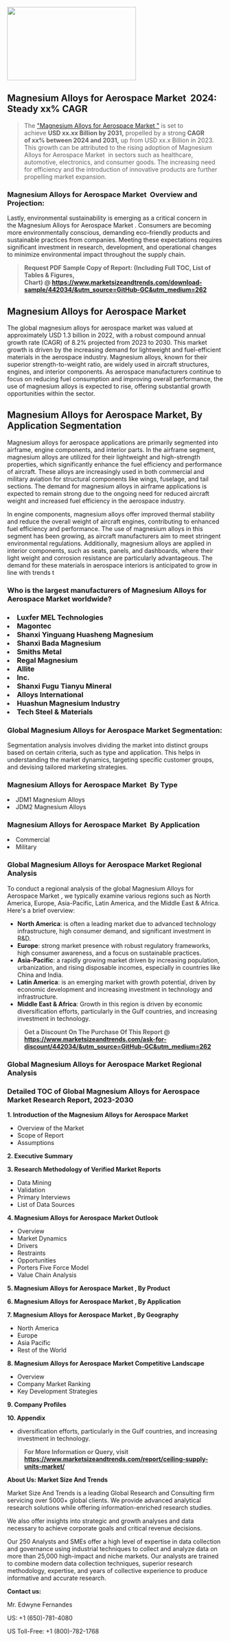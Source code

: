 <p><img class="alignnone size-medium wp-image-20088" src="https://ffe5etoiles.com/wp-content/uploads/2024/12/MST1-300x171.png" alt="" width="300" height="171" /></p><h2 id="ember46" class="ember-view reader-text-block__heading-2">Magnesium Alloys for Aerospace Market &nbsp;2024: Steady&nbsp;xx% CAGR</h2><blockquote id="ember47" class="ember-view reader-text-block__blockquote">The&nbsp;<a class="app-aware-link " href="https://www.marketsizeandtrends.com/download-sample/442034/&utm_source=GitHub-GC&utm_medium=262" target="_blank" data-test-app-aware-link="">"Magnesium Alloys for Aerospace Market "</a>&nbsp;is set to achieve&nbsp;<strong>USD&nbsp;xx.xx&nbsp;Billion by 2031,</strong>&nbsp;propelled by a strong&nbsp;<strong>CAGR of&nbsp;xx% between 2024 and 2031,</strong>&nbsp;up from USD xx.x Billion in 2023. This growth can be attributed to the rising adoption of&nbsp;Magnesium Alloys for Aerospace Market &nbsp;in sectors such as healthcare, automotive, electronics, and consumer goods. The increasing need for efficiency and the introduction of innovative products are further propelling market expansion.</blockquote><h3 id="ember48" class="ember-view reader-text-block__heading-3">Magnesium Alloys for Aerospace Market &nbsp;Overview and Projection:</h3><p id="ember49" class="ember-view reader-text-block__paragraph">Lastly, environmental sustainability is emerging as a critical concern in the&nbsp;Magnesium Alloys for Aerospace Market . Consumers are becoming more environmentally conscious, demanding eco-friendly products and sustainable practices from companies. Meeting these expectations requires significant investment in research, development, and operational changes to minimize environmental impact throughout the supply chain.</p><blockquote id="ember50" class="ember-view reader-text-block__blockquote"><strong>Request PDF Sample Copy of Report: (Including Full TOC, List of Tables &amp; Figures, Chart)&nbsp;@&nbsp;<strong><a href="https://www.marketsizeandtrends.com/download-sample/442034/&utm_source=GitHub-GC&utm_medium=262" target="_blank">https://www.marketsizeandtrends.com/download-sample/442034/&utm_source=GitHub-GC&utm_medium=262</a></strong></strong></blockquote><h3 class=""> <h2>Magnesium Alloys for Aerospace Market</h2><p>The global magnesium alloys for aerospace market was valued at approximately USD 1.3 billion in 2022, with a robust compound annual growth rate (CAGR) of 8.2% projected from 2023 to 2030. This market growth is driven by the increasing demand for lightweight and fuel-efficient materials in the aerospace industry. Magnesium alloys, known for their superior strength-to-weight ratio, are widely used in aircraft structures, engines, and interior components. As aerospace manufacturers continue to focus on reducing fuel consumption and improving overall performance, the use of magnesium alloys is expected to rise, offering substantial growth opportunities within the sector.</p><h2>Magnesium Alloys for Aerospace Market, By Application Segmentation</h2><p>Magnesium alloys for aerospace applications are primarily segmented into airframe, engine components, and interior parts. In the airframe segment, magnesium alloys are utilized for their lightweight and high-strength properties, which significantly enhance the fuel efficiency and performance of aircraft. These alloys are increasingly used in both commercial and military aviation for structural components like wings, fuselage, and tail sections. The demand for magnesium alloys in airframe applications is expected to remain strong due to the ongoing need for reduced aircraft weight and increased fuel efficiency in the aerospace industry.</p><p>In engine components, magnesium alloys offer improved thermal stability and reduce the overall weight of aircraft engines, contributing to enhanced fuel efficiency and performance. The use of magnesium alloys in this segment has been growing, as aircraft manufacturers aim to meet stringent environmental regulations. Additionally, magnesium alloys are applied in interior components, such as seats, panels, and dashboards, where their light weight and corrosion resistance are particularly advantageous. The demand for these materials in aerospace interiors is anticipated to grow in line with trends t</h3><h3 id="" class="">Who is the largest manufacturers of&nbsp;Magnesium Alloys for Aerospace Market worldwide?</h3><h3 class=""></Li><Li>Luxfer MEL Technologies</Li><Li> Magontec</Li><Li> Shanxi Yinguang Huasheng Magnesium</Li><Li> Shanxi Bada Magnesium</Li><Li> Smiths Metal</Li><Li> Regal Magnesium</Li><Li> Allite</Li><Li> Inc.</Li><Li> Shanxi Fugu Tianyu Mineral</Li><Li> Alloys International</Li><Li> Huashun Magnesium Industry</Li><Li> Tech Steel & Materials</h3><h3 id="ember53" class="ember-view reader-text-block__heading-3">Global&nbsp;Magnesium Alloys for Aerospace Market Segmentation:</h3><p id="ember54" class="ember-view reader-text-block__paragraph">Segmentation analysis involves dividing the market into distinct groups based on certain criteria, such as type and application. This helps in understanding the market dynamics, targeting specific customer groups, and devising tailored marketing strategies.</p><h3 id="" class="">Magnesium Alloys for Aerospace Market &nbsp;By Type</h3><p></Li><Li>JDM1 Magnesium Alloys</Li><Li> JDM2 Magnesium Alloys</p><h3 id="" class="">Magnesium Alloys for Aerospace Market &nbsp;By Application</h3><p class=""></Li><Li>Commercial</Li><Li> Military</p><h3 id="ember62" class="ember-view reader-text-block__heading-3">Global Magnesium Alloys for Aerospace Market Regional Analysis</h3><p id="ember63" class="ember-view reader-text-block__paragraph">To conduct a regional analysis of the global Magnesium Alloys for Aerospace Market , we typically examine various regions such as North America, Europe, Asia-Pacific, Latin America, and the Middle East &amp; Africa. Here's a brief overview:</p><ul><li><strong>North America</strong>: is often a leading market due to advanced technology infrastructure, high consumer demand, and significant investment in R&amp;D.</li><li><strong>Europe</strong>: strong market presence with robust regulatory frameworks, high consumer awareness, and a focus on sustainable practices.</li><li><strong>Asia-Pacific</strong>: a rapidly growing market driven by increasing population, urbanization, and rising disposable incomes, especially in countries like China and India.</li><li><strong>Latin America</strong>: is an emerging market with growth potential, driven by economic development and increasing investment in technology and infrastructure.</li><li><strong>Middle East &amp; Africa</strong>: Growth in this region is driven by economic diversification efforts, particularly in the Gulf countries, and increasing investment in technology.</li></ul><blockquote id="ember61" class="ember-view reader-text-block__blockquote"><strong>Get a Discount On The Purchase Of This Report @ <strong><a href="https://html-cleaner.com/" target="">https://www.marketsizeandtrends.com/ask-for-discount/442034/&utm_source=GitHub-GC&utm_medium=262</a></strong></strong></blockquote><h3 id="ember62" class="ember-view reader-text-block__heading-3">Global Magnesium Alloys for Aerospace Market Regional Analysis</h3><h3 id="" class="">Detailed TOC of Global Magnesium Alloys for Aerospace Market Research Report, 2023-2030</h3><p id="" class=""><strong>1. Introduction of the Magnesium Alloys for Aerospace Market </strong></p><ul><li>Overview of the Market</li><li>Scope of Report</li><li>Assumptions</li></ul><p id="" class=""><strong>2. Executive Summary</strong></p><p id="" class=""><strong>3. Research Methodology of Verified Market Reports</strong></p><ul><li>Data Mining</li><li>Validation</li><li>Primary Interviews</li><li>List of Data Sources</li></ul><p id="" class=""><strong>4. Magnesium Alloys for Aerospace Market Outlook</strong></p><ul><li>Overview</li><li>Market Dynamics</li><li>Drivers</li><li>Restraints</li><li>Opportunities</li><li>Porters Five Force Model</li><li>Value Chain Analysis</li></ul><p id="" class=""><strong>5. Magnesium Alloys for Aerospace Market , By Product</strong></p><p id="" class=""><strong>6. Magnesium Alloys for Aerospace Market , By Application</strong></p><p id="" class=""><strong>7. Magnesium Alloys for Aerospace Market , By Geography</strong></p><ul><li>North America</li><li>Europe</li><li>Asia Pacific</li><li>Rest of the World</li></ul><p id="" class=""><strong>8. Magnesium Alloys for Aerospace Market Competitive Landscape</strong></p><ul><li>Overview</li><li>Company Market Ranking</li><li>Key Development Strategies</li></ul><p id="" class=""><strong>9. Company Profiles</strong></p><p id="" class=""><strong>10. Appendix</strong></p><ul><li>diversification efforts, particularly in the Gulf countries, and increasing investment in technology.</li></ul><blockquote id="ember65" class="ember-view reader-text-block__blockquote"><strong>For More Information or Query, visit <strong><strong><a href="https://html-cleaner.com/" target="">https://www.marketsizeandtrends.com/report/ceiling-supply-units-market/</a></strong></strong></strong></blockquote><p id="" class=""><strong>About Us: Market Size And Trends</strong></p><p id="" class="">Market Size And Trends is a leading Global Research and Consulting firm servicing over 5000+ global clients. We provide advanced analytical research solutions while offering information-enriched research studies.</p><p id="" class="">We also offer insights into strategic and growth analyses and data necessary to achieve corporate goals and critical revenue decisions.</p><p id="" class="">Our 250 Analysts and SMEs offer a high level of expertise in data collection and governance using industrial techniques to collect and analyze data on more than 25,000 high-impact and niche markets. Our analysts are trained to combine modern data collection techniques, superior research methodology, expertise, and years of collective experience to produce informative and accurate research.</p><p id="" class=""><strong>Contact us:</strong></p><p id="" class="">Mr. Edwyne Fernandes</p><p id="" class="">US: +1 (650)-781-4080</p><p id="" class="">US Toll-Free: +1 (800)-782-1768</p>
